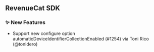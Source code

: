 ## RevenueCat SDK
### ✨ New Features
* Support new configure option automaticDeviceIdentifierCollectionEnabled (#1254) via Toni Rico (@tonidero)
